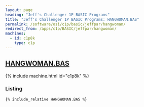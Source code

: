 ```yaml
---
layout: page
heading: "Jeff's Challenger 1P BASIC Programs"
title: "Jeff's Challenger 1P BASIC Programs: HANGWOMAN.BAS"
permalink: /software/osi/c1p/basic/jeffpar/hangwoman/
redirect_from: /apps/c1p/BASIC/jeffpar/hangwoman/
machines:
  - id: c1p8k
    type: c1p
---
```


## [HANGWOMAN.BAS](#listing})

{% include machine.html id="c1p8k" %}

### Listing

```bas
{% include_relative HANGWOMAN.BAS %}
```
